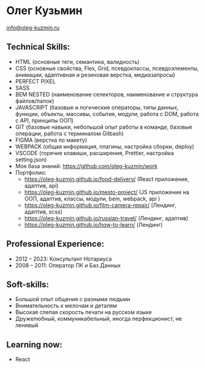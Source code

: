 # Олег Кузьмин

<span>info@oleg-kuzmin.ru</span>
<!-- <span>|</span> -->
<!-- <span>+7 (921) 899-40-62</span> -->

## Technical Skills:

- HTML (основные теги, семантика, валидность)
- CSS (основные свойства, Flex, Grid, псевдоклассы, псевдоэлементы, анимации, адаптивная и резиновая верстка, медиазапросы)
- PERFECT PIXEL
- SASS
- BEM NESTED (наименование селекторов, наименование и структура файлов/папок)
- JAVASCRIPT (базовые и логические операторы, типы данных, функции, объекты, массивы, события, модули, работа с DOM, работа с API, принципы ООП)
- GIT (базовые навыки, небольшой опыт работы в команде, базовые операции, работа c терминалом Gitbash)
- FIGMA (верстка по макету)
- WEBPACK (общая информация, плагины, настройка сборки, deploy)
- VSCODE (горячие клавиши, расширения, Prettier, настройка setting.json)
- Моя база знаний: https://github.com/oleg-kuzmin/work
- Портфолио:
  - https://oleg-kuzmin.github.io/food-delivery/
    (React приложение, адаптив, api)
  - https://oleg-kuzmin.github.io/mesto-project/
    (JS приложение на ООП, адаптив, классы, модули, bem, webpack, api )
  - https://oleg-kuzmin.github.io/film-camera-repair/
    (Лендинг, адаптив, scss)
  - https://oleg-kuzmin.github.io/russian-travel/
    (Лендинг, адаптив)
  - https://oleg-kuzmin.github.io/how-to-learn/
    (Лендинг)

## Professional Experience:

- 2012 – 2023: Консультант Нотариуса
- 2008 – 2011: Оператор ПК и Баз Данных

## Soft-skills:

- Большой опыт общения с разными людьми
- Внимательность к мелочам и деталям
- Высокая слепая скорость печати на русском языке
- Дружелюбный, коммуникабельный, иногда перфекционист, не ленивый

## Learning now:

- React
